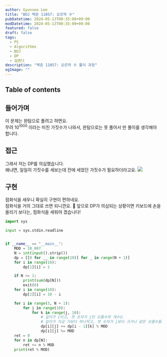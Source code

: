 ```yaml
---
author: Gyunseo Lee
title: "BOJ 백준 11057: 오르막 수"
pubDatetime: 2024-05-13T00:35:00+09:00
modDatetime: 2024-05-13T00:35:00+09:00
featured: false
draft: false
tags:
  - PS
  - Algorithms
  - BOJ
  - DP
  - 실랜디
description: "백준 11057: 오르막 수 풀이 과정"
ogImage: ""
---
```


## Table of contents

## 들어가며

이 문제는 완탐으로 풀려고 하면요.  
무려 $10^{1000}$ 이라는 미친 가짓수가 나와서, 완탐으로는 못 풀어서 딴 풀이를 생각해야 합니다.

## 접근

그래서 저는 DP를 의심했습니다.  
왜냐면, 일일히 가짓수를 세보는데 전에 세었던 가짓수가 필요하더라고요.
![](https://res.cloudinary.com/gyunseo-blog/image/upload/f_auto/v1720000495/image_svey1h.png)

## 구현

점화식을 세우니 확실히 구현이 편하네요.  
점화식을 거의 그대로 쓰면 되니깐요. 🥸
앞으로 DP가 의심되는 상황이면 키보드에 손을 올리기 보다는, 점화식을 세워야 겠습니다!

```python
import sys

input = sys.stdin.readline


if __name__ == "__main__":
    MOD = 10_007
    N = int(input().strip())
    dp = [[0 for __ in range(10)] for _ in range(N + 1)]
    for i in range(10):
        dp[1][i] = 1

    if N <= 1:
        print(sum(dp[N]))
        exit(0)
    for i in range(10):
        dp[2][i] = 10 - i

    for i in range(3, N + 1):
        for j in range(10):
            for k in range(j, 10):
                # 길이가 i이고, 첫 숫자가 j인 오름수의 개수는
                # 길이가 지금 거보다 하나작고, 첫 숫자가 j보다 크거나 같은 오름수들의 합이다.
                dp[i][j] += dp[i - 1][k] % MOD
                dp[i][j] %= MOD
    ret = 0
    for n in dp[N]:
        ret += n % MOD
    print(ret % MOD)
```
